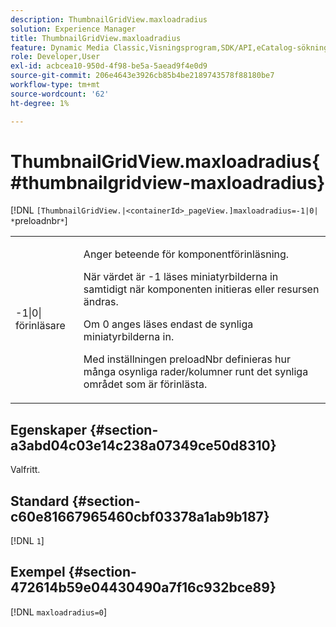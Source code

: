 ```yaml
---
description: ThumbnailGridView.maxloadradius
solution: Experience Manager
title: ThumbnailGridView.maxloadradius
feature: Dynamic Media Classic,Visningsprogram,SDK/API,eCatalog-sökning
role: Developer,User
exl-id: acbcea10-950d-4f98-be5a-5aead9f4e0d9
source-git-commit: 206e4643e3926cb85b4be2189743578f88180be7
workflow-type: tm+mt
source-wordcount: '62'
ht-degree: 1%

---
```


# ThumbnailGridView.maxloadradius{#thumbnailgridview-maxloadradius}

[!DNL `[ThumbnailGridView.|<containerId>_pageView.]maxloadradius=-1|0| *`preloadnbr`*`]

<table id="table_D29F1F6A8EC74F42A254C823435F9493"> 
 <tbody> 
  <tr> 
   <td colname="col1"> <p><span class="codeph">-1|0|<span class="varname"> förinläsare</span></span> </p> </td> 
   <td colname="col2"> <p>Anger beteende för komponentförinläsning. </p> <p>När värdet är <span class="codeph"> -1</span> läses miniatyrbilderna in samtidigt när komponenten initieras eller resursen ändras. </p> <p>Om <span class="codeph"> 0</span> anges läses endast de synliga miniatyrbilderna in. </p> <p>Med inställningen <span class="codeph"><span class="varname"> preloadNbr</span></span> definieras hur många osynliga rader/kolumner runt det synliga området som är förinlästa. </p> </td> 
  </tr> 
 </tbody> 
</table>

## Egenskaper {#section-a3abd04c03e14c238a07349ce50d8310}

Valfritt.

## Standard {#section-c60e81667965460cbf03378a1ab9b187}

[!DNL `1`]

## Exempel {#section-472614b59e04430490a7f16c932bce89}

[!DNL `maxloadradius=0`]

